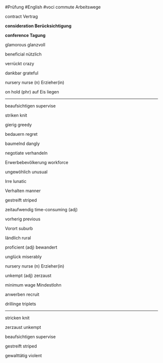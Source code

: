 #Prüfung #English #voci 
commute Arbeitswege

contract Vertrag

**consideration Berücksichtigung**

**conference Tagung**

glamorous glanzvoll

beneficial nützlich

verrückt crazy

dankbar grateful



nursery nurse (n) Erzieher(in)

on hold (phr) auf Eis liegen

---

beaufsichtigen supervise

striken knit

gierig greedy

bedauern regret

baumelnd dangly

negotiate verhandeln

Erwerbebevölkerung  workforce

ungewöhlich unusual

Irre lunatic

Verhalten manner

gestreift striped

zeitaufwendig  time-consuming (adj)

vorherig previous

Vorort suburb

ländlich rural

proficient (adj) bewandert

unglück miserably

nursery nurse (n)  Erzieher(in)

unkempt (adj) zerzaust

minimum wage Mindestlohn

anwerben recruit

drillinge triplets

--- 

stricken knit

zerzaust unkempt

beaufsichtigen supervise

gestreift striped

gewalttätig violent